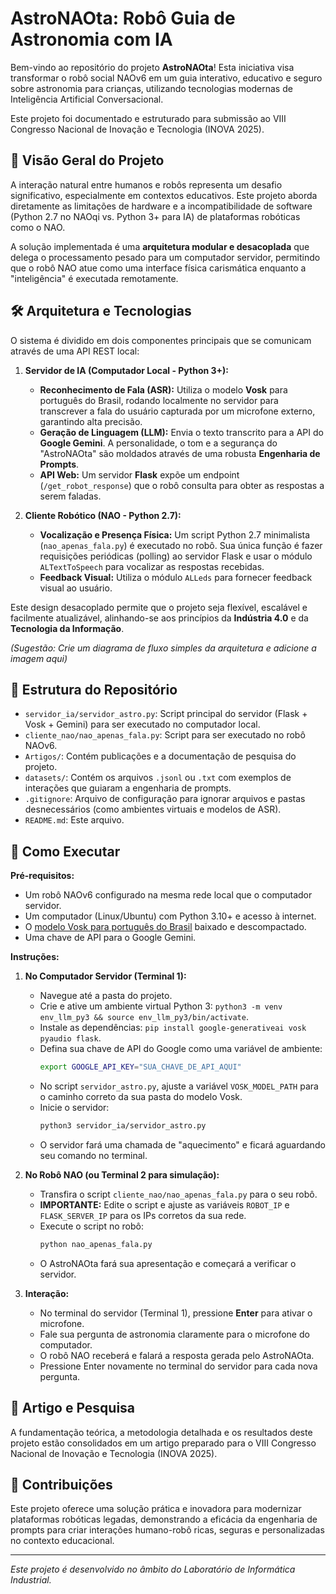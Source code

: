 # AstroNAOta: Robô Guia de Astronomia com IA

Bem-vindo ao repositório do projeto **AstroNAOta**! Esta iniciativa visa transformar o robô social NAOv6 em um guia interativo, educativo e seguro sobre astronomia para crianças, utilizando tecnologias modernas de Inteligência Artificial Conversacional.

Este projeto foi documentado e estruturado para submissão ao VIII Congresso Nacional de Inovação e Tecnologia (INOVA 2025).

## 🎯 Visão Geral do Projeto

A interação natural entre humanos e robôs representa um desafio significativo, especialmente em contextos educativos. Este projeto aborda diretamente as limitações de hardware e a incompatibilidade de software (Python 2.7 no NAOqi vs. Python 3+ para IA) de plataformas robóticas como o NAO.

A solução implementada é uma **arquitetura modular e desacoplada** que delega o processamento pesado para um computador servidor, permitindo que o robô NAO atue como uma interface física carismática enquanto a "inteligência" é executada remotamente.

## 🛠️ Arquitetura e Tecnologias

O sistema é dividido em dois componentes principais que se comunicam através de uma API REST local:

1.  **Servidor de IA (Computador Local - Python 3+):**
    * **Reconhecimento de Fala (ASR):** Utiliza o modelo **Vosk** para português do Brasil, rodando localmente no servidor para transcrever a fala do usuário capturada por um microfone externo, garantindo alta precisão.
    * **Geração de Linguagem (LLM):** Envia o texto transcrito para a API do **Google Gemini**. A personalidade, o tom e a segurança do "AstroNAOta" são moldados através de uma robusta **Engenharia de Prompts**.
    * **API Web:** Um servidor **Flask** expõe um endpoint (`/get_robot_response`) que o robô consulta para obter as respostas a serem faladas.

2.  **Cliente Robótico (NAO - Python 2.7):**
    * **Vocalização e Presença Física:** Um script Python 2.7 minimalista (`nao_apenas_fala.py`) é executado no robô. Sua única função é fazer requisições periódicas (polling) ao servidor Flask e usar o módulo `ALTextToSpeech` para vocalizar as respostas recebidas.
    * **Feedback Visual:** Utiliza o módulo `ALLeds` para fornecer feedback visual ao usuário.

Este design desacoplado permite que o projeto seja flexível, escalável e facilmente atualizável, alinhando-se aos princípios da **Indústria 4.0** e da **Tecnologia da Informação**.

*(Sugestão: Crie um diagrama de fluxo simples da arquitetura e adicione a imagem aqui)*

## 📂 Estrutura do Repositório

-   `servidor_ia/servidor_astro.py`: Script principal do servidor (Flask + Vosk + Gemini) para ser executado no computador local.
-   `cliente_nao/nao_apenas_fala.py`: Script para ser executado no robô NAOv6.
-   `Artigos/`: Contém publicações e a documentação de pesquisa do projeto.
-   `datasets/`: Contém os arquivos `.jsonl` ou `.txt` com exemplos de interações que guiaram a engenharia de prompts.
-   `.gitignore`: Arquivo de configuração para ignorar arquivos e pastas desnecessários (como ambientes virtuais e modelos de ASR).
-   `README.md`: Este arquivo.

## 🚀 Como Executar

**Pré-requisitos:**
* Um robô NAOv6 configurado na mesma rede local que o computador servidor.
* Um computador (Linux/Ubuntu) com Python 3.10+ e acesso à internet.
* O [modelo Vosk para português do Brasil](https://alphacephei.com/vosk/models) baixado e descompactado.
* Uma chave de API para o Google Gemini.

**Instruções:**

1.  **No Computador Servidor (Terminal 1):**
    * Navegue até a pasta do projeto.
    * Crie e ative um ambiente virtual Python 3: `python3 -m venv env_llm_py3 && source env_llm_py3/bin/activate`.
    * Instale as dependências: `pip install google-generativeai vosk pyaudio flask`.
    * Defina sua chave de API do Google como uma variável de ambiente:
        ```bash
        export GOOGLE_API_KEY="SUA_CHAVE_DE_API_AQUI"
        ```
    * No script `servidor_astro.py`, ajuste a variável `VOSK_MODEL_PATH` para o caminho correto da sua pasta do modelo Vosk.
    * Inicie o servidor:
        ```bash
        python3 servidor_ia/servidor_astro.py
        ```
    * O servidor fará uma chamada de "aquecimento" e ficará aguardando seu comando no terminal.

2.  **No Robô NAO (ou Terminal 2 para simulação):**
    * Transfira o script `cliente_nao/nao_apenas_fala.py` para o seu robô.
    * **IMPORTANTE:** Edite o script e ajuste as variáveis `ROBOT_IP` e `FLASK_SERVER_IP` para os IPs corretos da sua rede.
    * Execute o script no robô:
        ```bash
        python nao_apenas_fala.py
        ```
    * O AstroNAOta fará sua apresentação e começará a verificar o servidor.

3.  **Interação:**
    * No terminal do servidor (Terminal 1), pressione **Enter** para ativar o microfone.
    * Fale sua pergunta de astronomia claramente para o microfone do computador.
    * O robô NAO receberá e falará a resposta gerada pelo AstroNAOta.
    * Pressione Enter novamente no terminal do servidor para cada nova pergunta.

## 📄 Artigo e Pesquisa

A fundamentação teórica, a metodologia detalhada e os resultados deste projeto estão consolidados em um artigo preparado para o VIII Congresso Nacional de Inovação e Tecnologia (INOVA 2025).



## 🌟 Contribuições

Este projeto oferece uma solução prática e inovadora para modernizar plataformas robóticas legadas, demonstrando a eficácia da engenharia de prompts para criar interações humano-robô ricas, seguras e personalizadas no contexto educacional.

---
*Este projeto é desenvolvido no âmbito do Laboratório de Informática Industrial.*